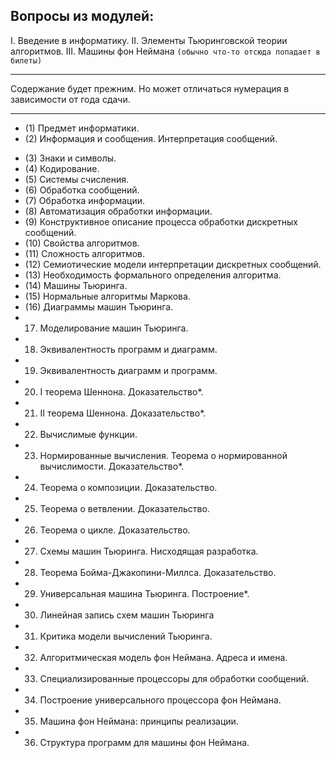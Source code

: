 ## Вопросы из модулей:

I. Введение в информатику.
II. Элементы Тьюринговской теории алгоритмов.
III. Машины фон Неймана `(обычно что-то отсюда попадает в билеты)`

***

Содержание будет прежним.
Но может отличаться нумерация в зависимости от года сдачи.

***

- (1) Предмет информатики.
- (2) Информация и сообщения. Интерпретация сообщений.
* (3) Знаки и символы.
* (4) Кодирование.
* (5) Системы счисления.
* (6) Обработка сообщений.
* (7) Обработка информации.
* (8) Автоматизация обработки информации.
* (9) Конструктивное описание процесса обработки дискретных сообщений.
* (10) Свойства алгоритмов.
* (11) Сложность алгоритмов.
* (12) Семиотические модели интерпретации дискретных сообщений.
* (13) Необходимость формального определения алгоритма.
* (14) Машины Тьюринга.
* (15) Нормальные алгоритмы Маркова.
* (16) Диаграммы машин Тьюринга.
* 17) Моделирование машин Тьюринга.
* 18) Эквивалентность программ и диаграмм.
* 19) Эквивалентность диаграмм и программ.
* 20) I теорема Шеннона. Доказательство*.
* 21) II теорема Шеннона. Доказательство*.
* 22) Вычислимые функции.
* 23) Нормированные вычисления. Теорема о нормированной вычислимости. Доказательство*.
* 24) Теорема о композиции. Доказательство.
* 25) Теорема о ветвлении. Доказательство.
* 26) Теорема о цикле. Доказательство.
* 27) Схемы машин Тьюринга. Нисходящая разработка.
* 28) Теорема Бойма-Джакопини-Миллса. Доказательство.
* 29) Универсальная машина Тьюринга. Построение*.
* 30) Линейная запись схем машин Тьюринга
* 31) Критика модели вычислений Тьюринга.
* 32) Алгоритмическая модель фон Неймана. Адреса и имена.
* 33) Специализированные процессоры для обработки сообщений.
* 34) Построение универсального процессора фон Неймана.
* 35) Машина фон Неймана: принципы реализации.
* 36) Структура программ для машины фон Неймана.
